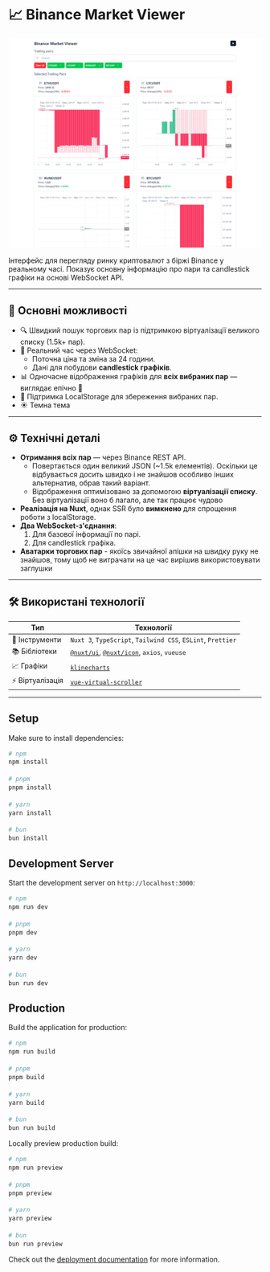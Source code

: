 # 📈 Binance Market Viewer

![App Preview](./assets/img/docs/app-preview.png)

Інтерфейс для перегляду ринку криптовалют з біржі Binance у реальному часі. Показує основну інформацію про пари та candlestick графіки на основі WebSocket API.

---

## 🚀 Основні можливості

- 🔍 Швидкий пошук торгових пар із підтримкою віртуалізації великого списку (1.5k+ пар).
- 💬 Реальний час через WebSocket:
    - Поточна ціна та зміна за 24 години.
    - Дані для побудови **candlestick графіків**.
- 📊 Одночасне відображення графіків для **всіх вибраних пар** — виглядає епічно 🙂
- 💾 Підтримка LocalStorage для збереження вибраних пар.
- ☀️ Темна тема

---

## ⚙️ Технічні деталі

- **Отримання всіх пар** — через Binance REST API.
    - Повертається один великий JSON (~1.5k елементів). Оскільки це відбувається досить швидко і не знайшов особливо інших альтернатив, обрав такий варіант.
    - Відображення оптимізовано за допомогою **віртуалізації списку**. Без віртуалізації воно б лагало, але так працює чудово
- **Реалізація на Nuxt**, однак SSR було **вимкнено** для спрощення роботи з localStorage.
- **Два WebSocket-з'єднання**:
    1. Для базової інформації по парі.
    2. Для candlestick графіка.
- **Аватарки торгових пар** - якоїсь звичайної апішки на швидку руку не знайшов, тому щоб не витрачати на це час вирішив використовувати заглушки 

---

## 🛠️ Використані технології

| Тип | Технології |
|-----|------------|
| 🔧 Інструменти | `Nuxt 3`, `TypeScript`, `Tailwind CSS`, `ESLint`, `Prettier` |
| 📚 Бібліотеки | [`@nuxt/ui`](https://ui.nuxt.com/), [`@nuxt/icon`](https://icon.nuxtjs.org/), `axios`, `vueuse` |
| 📈 Графіки | [`klinecharts`](https://github.com/klinecharts/klinecharts) |
| ⚡️ Віртуалізація | [`vue-virtual-scroller`](https://github.com/Akryum/vue-virtual-scroller) |

---


## Setup

Make sure to install dependencies:

```bash
# npm
npm install

# pnpm
pnpm install

# yarn
yarn install

# bun
bun install
```

## Development Server

Start the development server on `http://localhost:3000`:

```bash
# npm
npm run dev

# pnpm
pnpm dev

# yarn
yarn dev

# bun
bun run dev
```

## Production

Build the application for production:

```bash
# npm
npm run build

# pnpm
pnpm build

# yarn
yarn build

# bun
bun run build
```

Locally preview production build:

```bash
# npm
npm run preview

# pnpm
pnpm preview

# yarn
yarn preview

# bun
bun run preview
```

Check out the [deployment documentation](https://nuxt.com/docs/getting-started/deployment) for more information.
